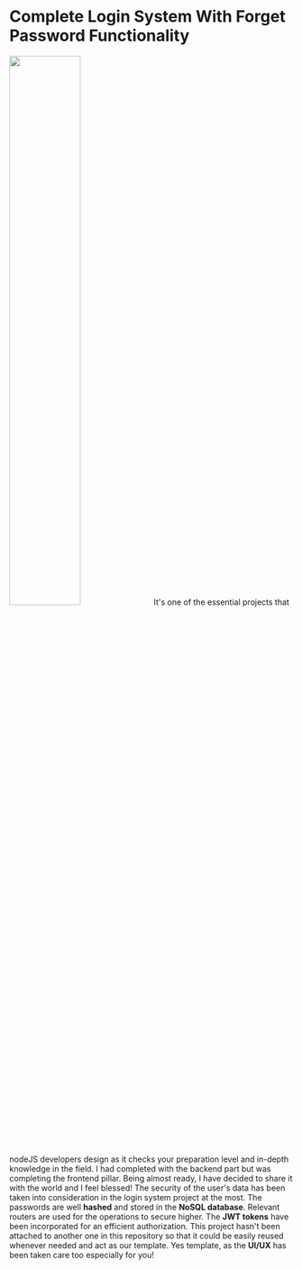 # Complete Login System With Forget Password Functionality
<img src="https://www.analyticsinsight.net/wp-content/uploads/2019/09/Protect-your-business-with-two-factor-authentication-1024x576.png" height="50%"></img>
  It's one of the essential projects that nodeJS developers design as it checks your preparation level and in-depth knowledge in the field.
I had completed with the backend part but was completing the frontend pillar. Being almost ready, I have decided to share it with the world and I feel blessed!
The security of the user's data has been taken into consideration in the login system project at the most. The passwords are well <b>hashed</b> and stored in the <b>NoSQL database</b>. Relevant routers are used for the operations to secure higher. The <b>JWT tokens</b> have been incorporated for an efficient authorization. This project hasn't been attached to another one in this repository so that it could be easily reused whenever needed and act as our template. Yes template, as the <b>UI/UX</b> has been taken care
too especially for you! 
